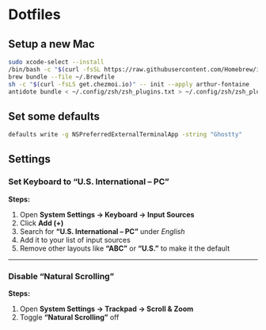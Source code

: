 # Dotfiles

## Setup a new Mac

```sh
sudo xcode-select --install
/bin/bash -c "$(curl -fsSL https://raw.githubusercontent.com/Homebrew/install/HEAD/install.sh)"
brew bundle --file ~/.Brewfile
sh -c "$(curl -fsLS get.chezmoi.io)" -- init --apply arthur-fontaine
antidote bundle < ~/.config/zsh/zsh_plugins.txt > ~/.config/zsh/zsh_plugins.zsh
```

## Set some defaults

```sh
defaults write -g NSPreferredExternalTerminalApp -string "Ghostty"
```

## Settings

### Set Keyboard to “U.S. International – PC”

**Steps:**
1. Open **System Settings → Keyboard → Input Sources**  
2. Click **Add (+)**  
3. Search for **“U.S. International – PC”** under *English*  
4. Add it to your list of input sources  
5. Remove other layouts like **“ABC”** or **“U.S.”** to make it the default

---

### Disable “Natural Scrolling”

**Steps:**
1. Open **System Settings → Trackpad → Scroll & Zoom**  
2. Toggle **“Natural Scrolling”** off
